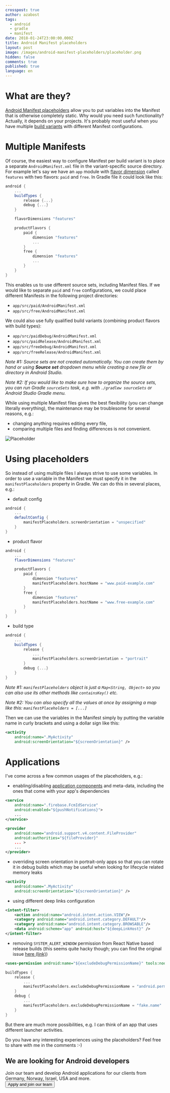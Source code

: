 ```yaml
---
crosspost: true
author: azabost
tags:
  - android
  - gradle
  - manifest
date: 2018-01-24T23:00:00.000Z
title: Android Manifest placeholders
layout: post
image: /images/android-manifest-placeholders/placeholder.png
hidden: false
comments: true
published: true
language: en
---
```

# What are they?

[Android Manifest placeholders](https://developer.android.com/studio/build/manifest-build-variables.html) allow you to put variables into the Manifest that is otherwise completely static. Why would you need such functionality? Actually, it depends on your projects. It's probably most useful when you have multiple [build variants](https://developer.android.com/studio/build/build-variants.html) with different Manifest configurations.

# Multiple Manifests

Of course, the easiest way to configure Manifest per build variant is to place a separate `AndroidManifest.xml` file in the variant-specific source directory. For example let's say we have an `app` module with [flavor dimension](https://developer.android.com/studio/build/build-variants.html#flavor-dimensions) called `features` with two flavors: `paid` and `free`. In Gradle file it could look like this:

```groovy
android {
    ...
    buildTypes {
        release {...}
        debug {...}
    }

    flavorDimensions "features"

    productFlavors {
        paid {
            dimension "features"
            ...
        }
        free {
            dimension "features"
            ...
        }
    }
}
```

This enables us to use different source sets, including Manifest files. If we would like to separate `paid` and `free` configurations, we could place different Manifests in the following project directories:

* `app/src/paid/AndroidManifest.xml`
* `app/src/free/AndroidManifest.xml`

We could also use fully qualified build variants (combining product flavors with build types):

* `app/src/paidDebug/AndroidManifest.xml`
* `app/src/paidRelease/AndroidManifest.xml`
* `app/src/freeDebug/AndroidManifest.xml`
* `app/src/freeRelease/AndroidManifest.xml`

*Note #1: Source sets are not created automatically. You can create them by hand or using **Source set** dropdown menu while creating a new file or directory in Android Studio.*

*Note #2: If you would like to make sure how to organize the source sets, you can run Gradle `sourceSets` task, e.g. with `./gradlew sourceSets` or Android Studio Gradle menu.*

While using multiple Manifest files gives the best flexibility (you can change literally everything), the maintenance may be troublesome for several reasons, e.g.:

* changing anything requires editing every file,
* comparing multiple files and finding differences is not convenient.

![Placeholder](/images/android-manifest-placeholders/placeholder.png)

# Using placeholders

So instead of using multiple files I always strive to use some variables. In order to use a variable in the Manifest we must specify it in the `manifestPlaceholders` property in Gradle. We can do this in several places, e.g.:

* default config

```groovy
android {
    ...
    defaultConfig {
        manifestPlaceholders.screenOrientation = "unspecified"
    }
}
```

* product flavor

```groovy
android {
    ...
    flavorDimensions "features"

    productFlavors {
        paid {
            dimension "features"
            manifestPlaceholders.hostName = "www.paid-example.com"
        }
        free {
            dimension "features"
            manifestPlaceholders.hostName = "www.free-example.com"
        }
    }
}
```

* build type

```groovy
android {
    ...
    buildTypes {
        release {
            ...
            manifestPlaceholders.screenOrientation = "portrait"
        }
        debug {...}
    }
}
```

*Note #1: `manifestPlaceholders` object is just a `Map<String, Object>` so you can also use its other methods like `containsKey()` etc.*

*Note #2: You can also specify all the values at once by assigning a map like this: `manifestPlaceholders = [...]`*

Then we can use the variables in the Manifest simply by putting the variable name in curly brackets and using a dollar sign like this:

```xml
<activity
    android:name=".MyActivity"
    android:screenOrientation="${screenOrientation}" />
```

# Applications

I've come across a few common usages of the placeholders, e.g.:

* enabling/disabling [application components](https://developer.android.com/guide/components/.html) and meta-data, including the ones that come with your app's dependencies

```xml
<service
    android:name=".firebase.FcmIdService"
    android:enabled="${pushNotifications}">
    ...
</service>

<provider
    android:name="android.support.v4.content.FileProvider"
    android:authorities="${fileProvider}"
    ... >
    ...
</provider>
```

* overriding screen orientation in portrait-only apps so that you can rotate it in debug builds which may be useful when looking for lifecycle related memory leaks

```xml
<activity
    android:name=".MyActivity"
    android:screenOrientation="${screenOrientation}" />
```

* using different deep links configuration

```xml
<intent-filter>
    <action android:name="android.intent.action.VIEW"/>
    <category android:name="android.intent.category.DEFAULT"/>
    <category android:name="android.intent.category.BROWSABLE"/>
    <data android:scheme="app" android:host="${deepLinkHost}" />
</intent-filter>
```

* removing `SYSTEM_ALERT_WINDOW` permission from React Native based release builds (this seems quite hacky though; you can find the original issue [here (link)](https://stackoverflow.com/questions/45170025/cant-use-manifest-placeholders-to-remove-a-permission))

```xml
<uses-permission android:name="${excludeDebugPermissionName}" tools:node="remove" />
```

```groovy
buildTypes {
    release {
        ...
        manifestPlaceholders.excludeDebugPermissionName = "android.permission.SYSTEM_ALERT_WINDOW"
    }
    debug {
        ...
        manifestPlaceholders.excludeDebugPermissionName = "fake.name"
    }
}
```

But there are much more possibilities, e.g. I can think of an app that uses different launcher activities.

Do you have any interesting experiences using the placeholders? Feel free to share with me in the comments :-)

<div class='block-button'><h2>We are looking for Android developers</h2><div>Join our team and develop Android applications for our clients from Germany, Norway, Israel, USA and more.</div><a href="/jobs/senior-android-developer"><button>Apply and join our team</button></a></div>
